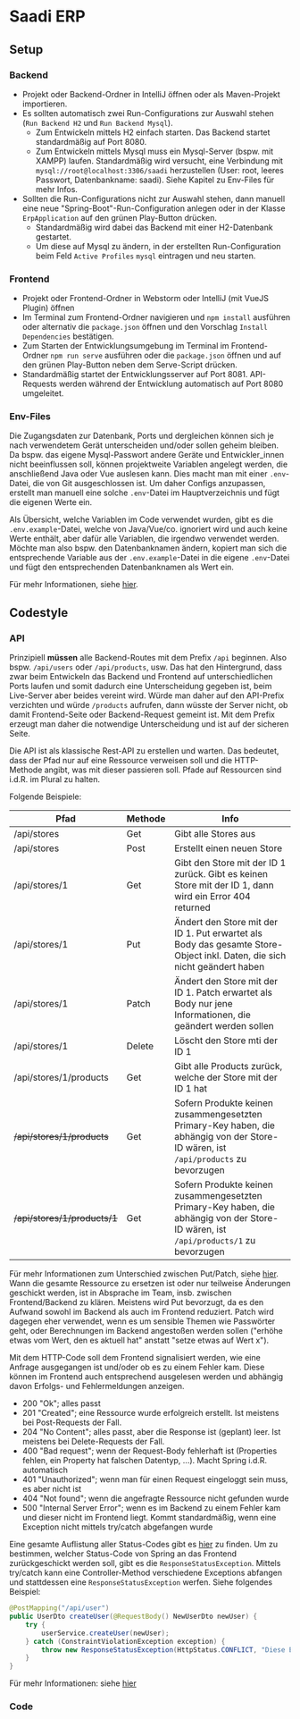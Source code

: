# Saadi ERP

## Setup

### Backend

- Projekt oder Backend-Ordner in IntelliJ öffnen oder als Maven-Projekt importieren.
- Es sollten automatisch zwei Run-Configurations zur Auswahl stehen (`Run Backend H2` und `Run Backend Mysql`).
  - Zum Entwickeln mittels H2 einfach starten. Das Backend startet standardmäßig auf Port 8080.
  - Zum Entwickeln mittels Mysql muss ein Mysql-Server (bspw. mit XAMPP) laufen. Standardmäßig wird versucht, eine Verbindung mit `mysql://root@localhost:3306/saadi` herzustellen (User: root, leeres Passwort, Datenbankname: saadi). Siehe Kapitel zu Env-Files für mehr Infos.
- Sollten die Run-Configurations nicht zur Auswahl stehen, dann manuell eine neue "Spring-Boot"-Run-Configuration anlegen oder in der Klasse `ErpApplication` auf den grünen Play-Button drücken.
  - Standardmäßig wird dabei das Backend mit einer H2-Datenbank gestartet.
  - Um diese auf Mysql zu ändern, in der erstellten Run-Configuration beim Feld `Active Profiles` `mysql` eintragen und neu starten.

### Frontend

- Projekt oder Frontend-Ordner in Webstorm oder IntelliJ (mit VueJS Plugin) öffnen
- Im Terminal zum Frontend-Ordner navigieren und `npm install` ausführen oder alternativ die `package.json` öffnen und den Vorschlag `Install Dependencies` bestätigen.
- Zum Starten der Entwicklungsumgebung im Terminal im Frontend-Ordner `npm run serve` ausführen oder die `package.json` öffnen und auf den grünen Play-Button neben dem Serve-Script drücken.
- Standardmäßig startet der Entwicklungsserver auf Port 8081. API-Requests werden während der Entwicklung automatisch auf Port 8080 umgeleitet.

### Env-Files

Die Zugangsdaten zur Datenbank, Ports und dergleichen können sich je nach verwendetem Gerät unterscheiden und/oder sollen geheim bleiben. Da bspw. das eigene Mysql-Passwort andere Geräte und Entwickler_innen nicht beeinflussen soll, können projektweite Variablen angelegt werden, die anschließend Java oder Vue auslesen kann. Dies macht man mit einer `.env`-Datei, die von Git ausgeschlossen ist. Um daher Configs anzupassen, erstellt man manuell eine solche `.env`-Datei im Hauptverzeichnis und fügt die eigenen Werte ein. 

Als Übersicht, welche Variablen im Code verwendet wurden, gibt es die `.env.example`-Datei, welche von Java/Vue/co. ignoriert wird und auch keine Werte enthält, aber dafür alle Variablen, die irgendwo verwendet werden. Möchte man also bspw. den Datenbanknamen ändern, kopiert man sich die entsprechende Variable aus der `.env.example`-Datei in die eigene `.env`-Datei und fügt den entsprechenden Datenbanknamen als Wert ein.

Für mehr Informationen, siehe [hier](https://blog.devgenius.io/what-are-env-files-and-how-should-i-use-them-and-why-5fdb1d228016).

## Codestyle

### API

Prinzipiell **müssen** alle Backend-Routes mit dem Prefix `/api` beginnen. Also bspw. `/api/users` oder `/api/products`, usw. Das hat den Hintergrund, dass zwar beim Entwickeln das Backend und Frontend auf unterschiedlichen Ports laufen und somit dadurch eine Unterscheidung gegeben ist, beim Live-Server aber beides vereint wird. Würde man daher auf den API-Prefix verzichten und würde `/products` aufrufen, dann wüsste der Server nicht, ob damit Frontend-Seite oder Backend-Request gemeint ist. Mit dem Prefix erzeugt man daher die notwendige Unterscheidung und ist auf der sicheren Seite.  

Die API ist als klassische Rest-API zu erstellen und warten. Das bedeutet, dass der Pfad nur auf eine Ressource verweisen soll und die HTTP-Methode angibt, was mit dieser passieren soll. Pfade auf Ressourcen sind i.d.R. im Plural zu halten.

Folgende Beispiele:

| Pfad                         | Methode | Info                                                                                                                                 |
|------------------------------|---------|--------------------------------------------------------------------------------------------------------------------------------------|
| /api/stores                  | Get     | Gibt alle Stores aus                                                                                                                 |
| /api/stores                  | Post    | Erstellt einen neuen Store                                                                                                           |
| /api/stores/1                | Get     | Gibt den Store mit der ID 1 zurück. Gibt es keinen Store mit der ID 1, dann wird ein Error 404 returned                              |
| /api/stores/1                | Put     | Ändert den Store mit der ID 1. Put erwartet als Body das gesamte Store-Object inkl. Daten, die sich nicht geändert haben             |
| /api/stores/1                | Patch   | Ändert den Store mit der ID 1. Patch erwartet als Body nur jene Informationen, die geändert werden sollen                            |
| /api/stores/1                | Delete | Löscht den Store mti der ID 1                                                                                                        |
| /api/stores/1/products       | Get | Gibt alle Products zurück, welche der Store mit der ID 1 hat                                                                         |
| ~~/api/stores/1/products~~   | Get | Sofern Produkte keinen zusammengesetzten Primary-Key haben, die abhängig von der Store-ID wären, ist `/api/products` zu bevorzugen                                                                         |
| ~~/api/stores/1/products/1~~ | Get | Sofern Produkte keinen zusammengesetzten Primary-Key haben, die abhängig von der Store-ID wären, ist `/api/products/1` zu bevorzugen |

Für mehr Informationen zum Unterschied zwischen Put/Patch, siehe [hier](https://www.baeldung.com/http-put-patch-difference-spring). Wann die gesamte Ressource zu ersetzen ist oder nur teilweise Änderungen geschickt werden, ist in Absprache im Team, insb. zwischen Frontend/Backend zu klären. Meistens wird Put bevorzugt, da es den Aufwand sowohl im Backend als auch im Frontend reduziert. Patch wird dagegen eher verwendet, wenn es um sensible Themen wie Passwörter geht, oder Berechnungen im Backend angestoßen werden sollen ("erhöhe etwas vom Wert, den es aktuell hat" anstatt "setze etwas auf Wert x").

Mit dem HTTP-Code soll dem Frontend signalisiert werden, wie eine Anfrage ausgegangen ist und/oder ob es zu einem Fehler kam. Diese können im Frontend auch entsprechend ausgelesen werden und abhängig davon Erfolgs- und Fehlermeldungen anzeigen.
- 200 "Ok"; alles passt
- 201 "Created"; eine Ressource wurde erfolgreich erstellt. Ist meistens bei Post-Requests der Fall.
- 204 "No Content"; alles passt, aber die Response ist (geplant) leer. Ist meistens bei Delete-Requests der Fall. 
- 400 "Bad request"; wenn der Request-Body fehlerhaft ist (Properties fehlen, ein Property hat falschen Datentyp, ...). Macht Spring i.d.R. automatisch
- 401 "Unauthorized"; wenn man für einen Request eingeloggt sein muss, es aber nicht ist
- 404 "Not found"; wenn die angefragte Ressource nicht gefunden wurde
- 500 "Internal Server Error"; wenn es im Backend zu einem Fehler kam und dieser nicht im Frontend liegt. Kommt standardmäßig, wenn eine Exception nicht mittels try/catch abgefangen wurde

Eine gesamte Auflistung aller Status-Codes gibt es [hier](https://developer.mozilla.org/en-US/docs/Web/HTTP/Status) zu finden. Um zu bestimmen, welcher Status-Code von Spring an das Frontend zurückgeschickt werden soll, gibt es die `ResponseStatusException`. Mittels try/catch kann eine Controller-Method verschiedene Exceptions abfangen und stattdessen eine `ResponseStatusException` werfen. Siehe folgendes Beispiel: 

```java
@PostMapping("/api/user")
public UserDto createUser(@RequestBody() NewUserDto newUser) {
    try {
        userService.createUser(newUser);
    } catch (ConstraintViolationException exception) {
        throw new ResponseStatusException(HttpStatus.CONFLICT, "Diese E-Mail Adresse wird bereits verwendet", exception);
    }
}
```

Für mehr Informationen: siehe [hier](https://restfulapi.net/)

### Code